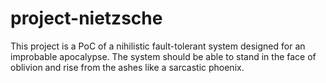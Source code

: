 # project-nietzsche
This project is a PoC of a nihilistic fault-tolerant system designed for an improbable apocalypse. The system should be able to stand in the face of oblivion and rise from the ashes like a sarcastic phoenix.
